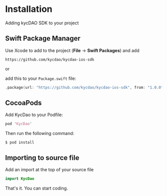 # Installation

Adding kycDAO SDK to your project

## Swift Package Manager

Use Xcode to add to the project (**File** -> **Swift Packages**) and add 

```http 
https://github.com/kycdao/kycdao-ios-sdk
```

or 

add this to your `Package.swift` file:

```swift
.package(url: "https://github.com/kycdao/kycdao-ios-sdk", from: "1.0.0")
```

## CocoaPods

Add KycDao to your Podfile:

```perl
pod 'KycDao'
```

Then run the following command:

```shell
$ pod install
```

## Importing to source file

Add an import at the top of your source file

```swift
import KycDao
```

That's it. You can start coding.
